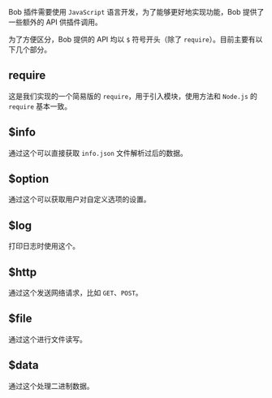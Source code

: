 
Bob 插件需要使用 `JavaScript` 语言开发，为了能够更好地实现功能，Bob 提供了一些额外的 API 供插件调用。

为了方便区分，Bob 提供的 API 均以 `$` 符号开头（除了 `require`）。目前主要有以下几个部分。

## require

这是我们实现的一个简易版的 `require`，用于引入模块，使用方法和 `Node.js` 的 `require` 基本一致。

## $info

通过这个可以直接获取 `info.json` 文件解析过后的数据。

## $option

通过这个可以获取用户对自定义选项的设置。

## $log

打印日志时使用这个。

## $http

通过这个发送网络请求，比如 `GET`、`POST`。

## $file

通过这个进行文件读写。

## $data

通过这个处理二进制数据。



